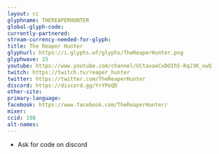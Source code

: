 ```yaml
---
layout: cc
glyphname: THEREAPERHUNTER
global-glyph-code: 
currently-partnered: 
stream-currency-needed-for-glyph: 
title: The Reaper Hunter
glyphurl: https://i.glyphs.wf/glyphs/TheReaperHunter.png
glyphwave: 15
youtube: https://www.youtube.com/channel/UCtavaeCxDOIh5-KqJ3K_xwQ
twitch: https://twitch.tv/reaper_hunter
twitter: https://twitter.com/TheReaperHunter
discord: https://discord.gg/YrYPeQD
other-site: 
primary-language: 
facebook: https://www.facebook.com/TheReaperHunter/
mixer: 
ccid: 198
alt-names: 
---
```

* Ask for code on discord
